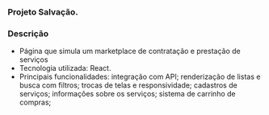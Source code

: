### Projeto Salvação.

### Descrição
- Página que simula um marketplace de contratação e prestação de serviços 
- Tecnologia utilizada: React.
- Principais funcionalidades: integração com API; renderização de listas e busca com filtros; trocas de telas e responsividade; cadastros de serviços; informações sobre os serviços; sistema de carrinho de compras;
 


